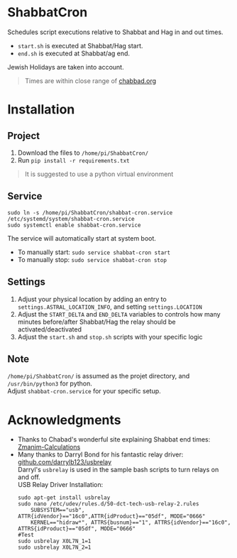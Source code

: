 # ShabbatCron
Schedules script executions relative to Shabbat and Hag in and out times.

* `start.sh` is executed at Shabbat/Hag start.
* `end.sh` is executed at Shabbat/ag end.

Jewish Holidays are taken into account.

> Times are within close range of [chabbad.org](https://www.chabad.org/calendar/candlelighting_cdo/aid/6226/locationid/531/locationtype/1/save/1/jewish/Shabbat-Candle-Lighting-Times.htm)

# Installation
## Project
1. Download the files to `/home/pi/ShabbatCron/` 
1. Run `pip install -r requirements.txt`
> It is suggested to use a python virtual environment
## Service
```
sudo ln -s /home/pi/ShabbatCron/shabbat-cron.service /etc/systemd/system/shabbat-cron.service
sudo systemctl enable shabbat-cron.service
```
The service will automatically start at system boot.
* To manually start:
`sudo service shabbat-cron start`
* To manually stop:
`sudo service shabbat-cron stop`

## Settings
1. Adjust your physical location by adding an entry to `settings.ASTRAL_LOCATION_INFO`, and setting `settings.LOCATION`
1. Adjust the `START_DELTA` and `END_DELTA` variables to controls how many minutes before/after Shabbat/Hag the relay should be activated/deactivated
1. Adjust the `start.sh` and `stop.sh` scripts with your specific logic

## Note
`/home/pi/ShabbatCron/` is assumed as the projet directory, and `/usr/bin/python3` for python.\
Adjust `shabbat-cron.service` for your specific setup.

# Acknowledgments
* Thanks to Chabad's wonderful site explaining Shabbat end times: [Zmanim-Calculations](https://www.chabad.org/library/article_cdo/aid/3209349/jewish/About-Our-Zmanim-Calculations.htm)
* Many thanks to Darryl Bond for his fantastic relay driver: [github.com/darrylb123/usbrelay](https://github.com/darrylb123/usbrelay)\
Darryl's `usbrelay` is used in the sample bash scripts to turn relays on and off.\
USB Relay Driver Installation:
    ````
    sudo apt-get install usbrelay
    sudo nano /etc/udev/rules.d/50-dct-tech-usb-relay-2.rules
        SUBSYSTEM=="usb", ATTR{idVendor}=="16c0",ATTR{idProduct}=="05df", MODE="0666"
        KERNEL=="hidraw*", ATTRS{busnum}=="1", ATTRS{idVendor}=="16c0", ATTRS{idProduct}=="05df", MODE="0666"
    #Test
    sudo usbrelay X0L7N_1=1
    sudo usbrelay X0L7N_2=1
    ````
